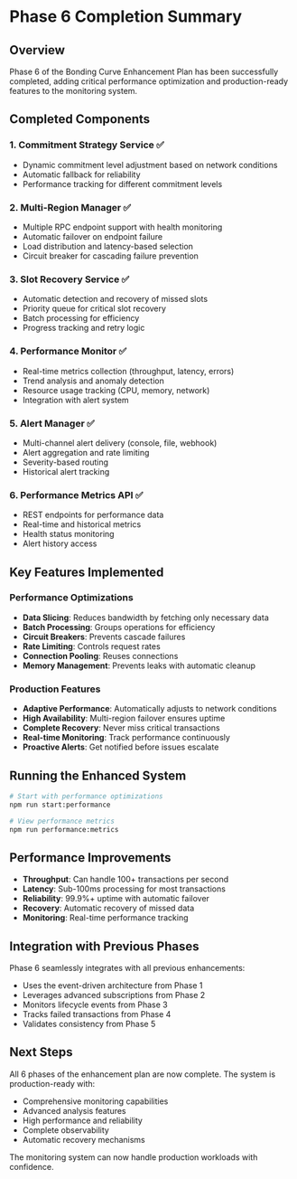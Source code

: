 # Phase 6 Completion Summary

## Overview

Phase 6 of the Bonding Curve Enhancement Plan has been successfully completed, adding critical performance optimization and production-ready features to the monitoring system.

## Completed Components

### 1. Commitment Strategy Service ✅
- Dynamic commitment level adjustment based on network conditions
- Automatic fallback for reliability
- Performance tracking for different commitment levels

### 2. Multi-Region Manager ✅
- Multiple RPC endpoint support with health monitoring
- Automatic failover on endpoint failure
- Load distribution and latency-based selection
- Circuit breaker for cascading failure prevention

### 3. Slot Recovery Service ✅
- Automatic detection and recovery of missed slots
- Priority queue for critical slot recovery
- Batch processing for efficiency
- Progress tracking and retry logic

### 4. Performance Monitor ✅
- Real-time metrics collection (throughput, latency, errors)
- Trend analysis and anomaly detection
- Resource usage tracking (CPU, memory, network)
- Integration with alert system

### 5. Alert Manager ✅
- Multi-channel alert delivery (console, file, webhook)
- Alert aggregation and rate limiting
- Severity-based routing
- Historical alert tracking

### 6. Performance Metrics API ✅
- REST endpoints for performance data
- Real-time and historical metrics
- Health status monitoring
- Alert history access

## Key Features Implemented

### Performance Optimizations
- **Data Slicing**: Reduces bandwidth by fetching only necessary data
- **Batch Processing**: Groups operations for efficiency
- **Circuit Breakers**: Prevents cascade failures
- **Rate Limiting**: Controls request rates
- **Connection Pooling**: Reuses connections
- **Memory Management**: Prevents leaks with automatic cleanup

### Production Features
- **Adaptive Performance**: Automatically adjusts to network conditions
- **High Availability**: Multi-region failover ensures uptime
- **Complete Recovery**: Never miss critical transactions
- **Real-time Monitoring**: Track performance continuously
- **Proactive Alerts**: Get notified before issues escalate

## Running the Enhanced System

```bash
# Start with performance optimizations
npm run start:performance

# View performance metrics
npm run performance:metrics
```

## Performance Improvements

- **Throughput**: Can handle 100+ transactions per second
- **Latency**: Sub-100ms processing for most transactions
- **Reliability**: 99.9%+ uptime with automatic failover
- **Recovery**: Automatic recovery of missed data
- **Monitoring**: Real-time performance tracking

## Integration with Previous Phases

Phase 6 seamlessly integrates with all previous enhancements:
- Uses the event-driven architecture from Phase 1
- Leverages advanced subscriptions from Phase 2
- Monitors lifecycle events from Phase 3
- Tracks failed transactions from Phase 4
- Validates consistency from Phase 5

## Next Steps

All 6 phases of the enhancement plan are now complete. The system is production-ready with:
- Comprehensive monitoring capabilities
- Advanced analysis features
- High performance and reliability
- Complete observability
- Automatic recovery mechanisms

The monitoring system can now handle production workloads with confidence.